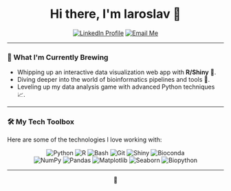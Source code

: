 <h1 align="center">Hi there, I'm Iaroslav 👋</h1>


<p align="center">
  <a href="https://www.linkedin.com/in/iaroslav-kosaretskii-b75844327/" target="_blank"><img src="https://img.shields.io/badge/LinkedIn-0077B5?style=for-the-badge&logo=linkedin&logoColor=white" alt="LinkedIn Profile"/></a>
  <a href="mailto:cheemsthedoge@gmail.com"><img src="https://img.shields.io/badge/Email-D14836?style=for-the-badge&logo=gmail&logoColor=white" alt="Email Me"/></a>
</p>

---

### 🌱 What I'm Currently Brewing

*   Whipping up an interactive data visualization web app with **R/Shiny** 🧪.
*   Diving deeper into the world of bioinformatics pipelines and tools 🧬.
*   Leveling up my data analysis game with advanced Python techniques 📈.

---

### 🛠️ My Tech Toolbox

Here are some of the technologies I love working with:

<p align="center">
  <img src="https://img.shields.io/badge/Python-3776AB?style=for-the-badge&logo=python&logoColor=white" alt="Python"/>
  <img src="https://img.shields.io/badge/R-276DC3?style=for-the-badge&logo=r&logoColor=white" alt="R"/>
  <img src="https://img.shields.io/badge/Bash-4EAA25?style=for-the-badge&logo=gnu-bash&logoColor=white" alt="Bash"/>
  <img src="https://img.shields.io/badge/Git-F05032?style=for-the-badge&logo=git&logoColor=white" alt="Git"/>
  <img src="https://img.shields.io/badge/Shiny-5A9BD4?style=for-the-badge&logo=RStudio&logoColor=white" alt="Shiny"/>
  <img src="https://img.shields.io/badge/Bioconda-3CC9A3?style=for-the-badge&logoColor=white" alt="Bioconda"/>
  <br />
  <img src="https://img.shields.io/badge/NumPy-013243?style=for-the-badge&logo=numpy&logoColor=white" alt="NumPy"/>
  <img src="https://img.shields.io/badge/Pandas-150458?style=for-the-badge&logo=pandas&logoColor=white" alt="Pandas"/>
  <img src="https://img.shields.io/badge/Matplotlib-11557c?style=for-the-badge&logo=matplotlib&logoColor=white" alt="Matplotlib"/>
  <img src="https://img.shields.io/badge/Seaborn-4B8BBE?style=for-the-badge&logoColor=white" alt="Seaborn"/>
  <img src="https://img.shields.io/badge/Biopython-9B2C2C?style=for-the-badge&logoColor=white" alt="Biopython"/>
</p>

---

<p align="center">
  🦭
</p>
